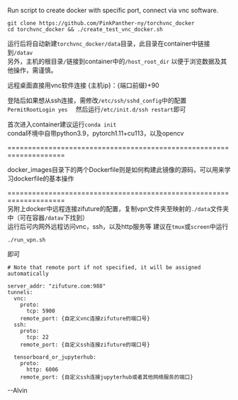 Run script to create docker with specific port, connect via vnc software.  
  
```
git clone https://github.com/PinkPanther-ny/torchvnc_docker  
cd torchvnc_docker && ./create_test_vnc_docker.sh  
```
  
运行后将自动新建```torchvnc_docker/data```目录，此目录在container中链接到```/datav```  
另外，主机的根目录```/```链接到container中的```/host_root_dir```
以便于浏览数据及其他操作，需谨慎。  
  
远程桌面直接用vnc软件连接 {主机ip}：{端口前缀}+90  
  
登陆后如果想从ssh连接，需修改```/etc/ssh/sshd_config```中的配置  
```PermitRootLogin yes  ```
然后运行```/etc/init.d/ssh restart```即可  
  
首次进入container建议运行```conda init```  
conda环境中自带python3.9，pytorch1.11+cu113，以及opencv  
  
====================================================================  
  
docker_images目录下的两个Dockerfile则是如何构建此镜像的源码，可以用来学习dockerfile的基本操作  
  
====================================================================  
另附上docker中远程连接zifuture的配置，复制vpn文件夹至映射的```./data```文件夹中（可在容器```/datav```下找到）  
运行后可内网外远程访问vnc，ssh，以及http服务等
建议在```tmux```或```screen```中运行
```
./run_vpn.sh
```
即可  
 
```
# Note that remote port if not specified, it will be assigned automatically

server_addr: "zifuture.com:988"  
tunnels:  
  vnc:  
    proto:  
      tcp: 5900  
    remote_port: {自定义vnc连接zifuture的端口号}  
  ssh:  
    proto:  
      tcp: 22  
    remote_port: {自定义ssh连接zifuture的端口号}  
  
  tensorboard_or_jupyterhub:  
    proto:  
      http: 6006  
    remote_port: {自定义ssh连接jupyterhub或者其他网络服务的端口}  
```
  
--Alvin  
  

